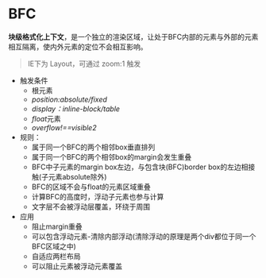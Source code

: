 # BFC

**块级格式化上下文**，是一个独立的渲染区域，让处于BFC内部的元素与外部的元素相互隔离，使内外元素的定位不会相互影响。

> IE下为 Layout，可通过 zoom:1 触发

- 触发条件
  - 根元素
  - *position:absolute/fixed*
  - *display：inline-block/table*
  - *float*元素
  - *overflow!==visible2*
- 规则：
  - 属于同一个BFC的两个相邻box垂直排列
  - 属于同一个BFC的两个相邻box的margin会发生重叠
  - BFC中子元素的margin box左边，与包含块(BFC)border box的左边相接触(子元素absolute除外)
  - BFC的区域不会与float的元素区域重叠
  - 计算BFC的高度时，浮动子元素也参与计算
  - 文字层不会被浮动层覆盖，环绕于周围
- 应用
  - 阻止margin重叠
  - 可以包含浮动元素-清除内部浮动(清除浮动的原理是两个div都位于同一个BFC区域之中)
  - 自适应两栏布局
  - 可以阻止元素被浮动元素覆盖









